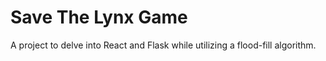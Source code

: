 # Save The Lynx Game

A project to delve into React and Flask while utilizing a flood-fill algorithm.
